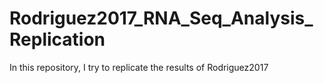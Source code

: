# Rodriguez2017_RNA_Seq_Analysis_Replication
 In this repository, I try to replicate the results of Rodriguez2017
